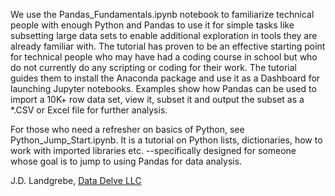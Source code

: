 We use the Pandas_Fundamentals.ipynb notebook to familiarize technical people with enough Python and Pandas to use it for simple tasks like subsetting large data sets to enable additional exploration in tools they are already familiar with. The tutorial has proven to be an effective starting point for technical people who may have had a coding course in school but who do not currently do any scripting or coding for their work. The tutorial guides them to install the Anaconda package and use it as a Dashboard for launching Jupyter notebooks. Examples show how Pandas can be used to import a 10K+ row data set, view it, subset it and output the subset as a *.CSV or Excel file for further analysis.

For those who need a refresher on basics of Python, see Python_Jump_Start.ipynb. It is a tutorial on Python lists, dictionaries, how to work with imported libraries etc. --specifically designed for someone whose goal is to jump to using Pandas for data analysis.

J.D. Landgrebe,
[Data Delve LLC](http://datadelveengineer.com)
